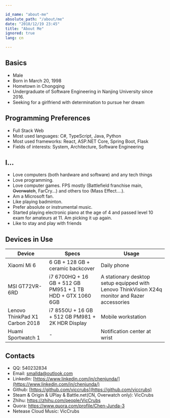 ```yaml
---

id_name: "about-me"
absolute_path: "/about/me"
date: "2018/12/19 23:45"
title: "About Me"
ignored: true
lang: cn

---
```


## Basics

- Male
- Born in March 20, 1998
- Hometown in Chongqing
- Undergraduate of Software Engineering in Nanjing University since 2016.
- Seeking for a girlfriend with determination to pursue her dream

## Programming Preferences

- Full Stack Web
- Most used languages: C#, TypeScript, Java, Python
- Most used frameworks: React, ASP.NET Core, Spring Boot, Flask
- Fields of interests: System, Architecture, Software Engineering

## I...

- Love computers (both hardware and software) and any tech things
- Love programming.
- Love computer games. FPS mostly (Battlefield franchise main, ~~Overwatch~~, FarCry...) and others too (Mass Effect....).
- Am a Microsoft fan.
- Like playing badminton.
- Prefer absolute or instrumental music.
- Started playing electronic piano at the age of 4 and passed level 10 exam for amateurs at 11. Am picking it up again.
- Like to stay and play with friends

## Devices in Use

| Device | Specs | Usage |
| -- | -- | -- |
| Xiaomi Mi 6 | 6 GB + 128 GB + ceramic backcover | Daily phone |
| MSI GT72VR-6RD | i7 6700HQ + 16 GB + 512 GB PM951 + 1 TB HDD + GTX 1060 6GB | A stationary desktop setup equipped with Lenovo ThinkVision X24q monitor and Razer accessories |
| Lenovo ThinkPad X1 Carbon 2018 | i7 8550U + 16 GB + 512 GB PM981 + 2K HDR Display | Mobile workstation |
| Huami Sportwatch 1 | - | Notification center at wrist |

## Contacts

- QQ: 540232834
- Email: [smallda@outlook.com](mailto:smallda@outlook.com)
- LinkedIn: [https://www.linkedin.com/in/chenjunda/](https://www.linkedin.com/in/chenjunda/)
- Github: [https://github.com/viccrubs](https://github.com/viccrubs)
- Steam & Origin & UPlay & Battle.net(CN, Overwatch only): VicCrubs
- Zhihu: https://zhihu.com/people/VicCrubs
- Quora: https://www.quora.com/profile/Chen-Junda-3
- Netease Cloud Music: VicCrubs
